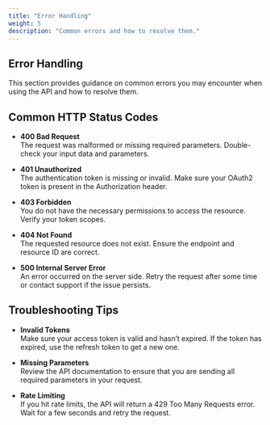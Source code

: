 ```yaml
---
title: "Error Handling"
weight: 5
description: "Common errors and how to resolve them."
---
```


## Error Handling

This section provides guidance on common errors you may encounter when using the API and how to resolve them.

## Common HTTP Status Codes

- **400 Bad Request**  
  The request was malformed or missing required parameters. Double-check your input data and parameters.

- **401 Unauthorized**  
  The authentication token is missing or invalid. Make sure your OAuth2 token is present in the Authorization header.

- **403 Forbidden**  
  You do not have the necessary permissions to access the resource. Verify your token scopes.

- **404 Not Found**  
  The requested resource does not exist. Ensure the endpoint and resource ID are correct.

- **500 Internal Server Error**  
  An error occurred on the server side. Retry the request after some time or contact support if the issue persists.

## Troubleshooting Tips

- **Invalid Tokens**  
  Make sure your access token is valid and hasn’t expired. If the token has expired, use the refresh token to get a new one.

- **Missing Parameters**  
  Review the API documentation to ensure that you are sending all required parameters in your request.

- **Rate Limiting**  
  If you hit rate limits, the API will return a 429 Too Many Requests error. Wait for a few seconds and retry the request.